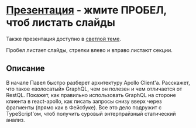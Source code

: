 # [Презентация](https://nodkz.github.io/conf-talks/talks/2019.05.24-holyjs-piter/index.html) - жмите ПРОБЕЛ, чтоб листать слайды

Также презентация доступно в [светлой теме](https://nodkz.github.io/conf-talks/talks/2019.05.24-holyjs-piter/white.html).

Пробел листает слайды, стрелки влево и вправо листают секции.

## Описание

В начале Павел быстро разберет архитектуру Apollo Client'а. Расскажет, что такое «волосатый» GraphQL, чем он полезен и чем отличается от RestQL. Покажет, как правильно использовать GraphQL на стороне клиента в react-apollo, как писать запросы снизу вверх через фрагменты (прямо как в Фейсбуке). Все это дело подружит с TypeScript'ом, чтоб получить суровый энтерпрайзный статический анализ.
